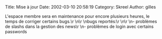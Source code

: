 Title: Mise &agrave; jour
Date: 2002-03-10 20:58:19
Category: Skreel
Author: gilles

L'espace membre sera en maintenance pour encore plusieurs heures, le temps de corriger certains bugs.\r
\n\r
\nbugs report&eacute;s:\r
\n\r
\n- probl&egrave;mes de slashs dans la gestion des news\r
\n- probl&egrave;mes de login avec certains passwords